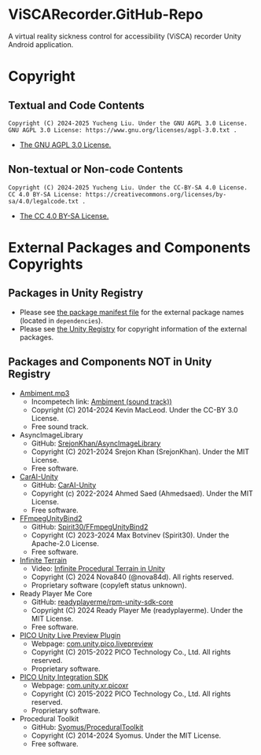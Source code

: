 # ViSCARecorder.GitHub-Repo

A virtual reality sickness control for accessibility (ViSCA) recorder Unity Android application.

# Copyright

## Textual and Code Contents

```
Copyright (C) 2024-2025 Yucheng Liu. Under the GNU AGPL 3.0 License.
GNU AGPL 3.0 License: https://www.gnu.org/licenses/agpl-3.0.txt .
```

- [The GNU AGPL 3.0 License.](./license)

## Non-textual or Non-code Contents

```
Copyright (C) 2024-2025 Yucheng Liu. Under the CC-BY-SA 4.0 License.
CC 4.0 BY-SA License: https://creativecommons.org/licenses/by-sa/4.0/legalcode.txt .
```

- [The CC 4.0 BY-SA License.](./license-2)

# External Packages and Components Copyrights

## Packages in Unity Registry

- Please see [the package manifest file](./Packages/manifest.json) for the external package names (located in `dependencies`).
- Please see [the Unity Registry](https://docs.unity3d.com/Manual/PackagesList.html) for copyright information of the external packages.

## Packages and Components NOT in Unity Registry

- [Ambiment.mp3](./Assets/ViSCARecorder/Audios/ambiment-by-kevin-macleod.mp3)
  - Incompetech link: [Ambiment (sound track))](https://incompetech.com/music/royalty-free/index.html?isrc=USUAN1100630)
  - Copyright (C) 2014-2024 Kevin MacLeod. Under the CC-BY 3.0 License.
  - Free sound track.
- AsyncImageLibrary
  - GitHub: [SrejonKhan/AsyncImageLibrary](https://github.com/SrejonKhan/AsyncImageLibrary)
  - Copyright (C) 2021-2024 Srejon Khan (SrejonKhan). Under the MIT License.
  - Free software.
- [CarAI-Unity](./Assets/CarAI/)
  - GitHub: [CarAI-Unity](https://github.com/Ahmedsaed/CarAI-Unity)
  - Copyright (c) 2022-2024 Ahmed Saed (Ahmedsaed). Under the MIT License.
  - Free software.
- [FFmpegUnityBind2](./Assets/FFmpegUnityBind2/)
  - GitHub: [Spirit30/FFmpegUnityBind2](https://github.com/Spirit30/FFmpegUnityBind2)
  - Copyright (C) 2023-2024 Max Botvinev (Spirit30). Under the Apache-2.0 License.
  - Free software.
- [Infinite Terrain](./Assets/InfiniteTerrain/)
  - Video: [Infinite Procedural Terrain in Unity](https://www.youtube.com/watch?v=f9uueg_AUZs)
  - Copyright (C) 2024 Nova840 (@nova84d). All rights reserved.
  - Proprietary software (copyleft status unknown).
- Ready Player Me Core
  - GitHub: [readyplayerme/rpm-unity-sdk-core](https://github.com/readyplayerme/rpm-unity-sdk-core)
  - Copyright (C) 2024 Ready Player Me (readyplayerme). Under the MIT License.
  - Free software.
- [PICO Unity Live Preview Plugin](./Packages/PICO%20Unity%20Live%20Preview%20Plugin)
  - Webpage: [com.unity.pico.livepreview](https://developer.picoxr.com/resources/)
  - Copyright (C) 2015-2022 PICO Technology Co., Ltd. All rights reserved.
  - Proprietary software.
- [PICO Unity Integration SDK](./Packages/PICO%20Unity%20Integration%20SDK)
  - Webpage: [com.unity.xr.picoxr](https://developer.picoxr.com/resources/)
  - Copyright (C) 2015-2022 PICO Technology Co., Ltd. All rights reserved.
  - Proprietary software.
- Procedural Toolkit
  - GitHub: [Syomus/ProceduralToolkit](https://github.com/Syomus/ProceduralToolkit)
  - Copyright (C) 2014-2024 Syomus. Under the MIT License.
  - Free software.
